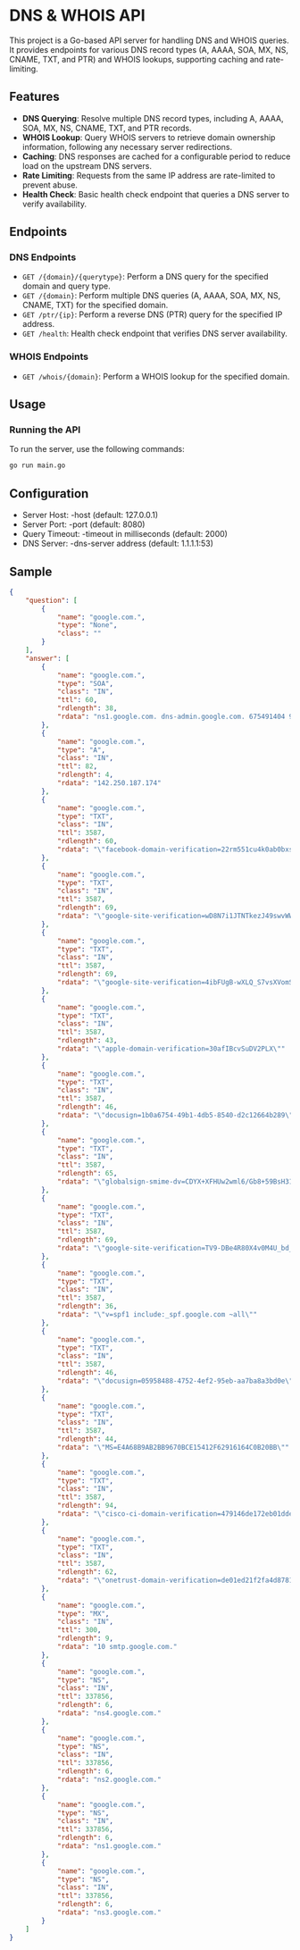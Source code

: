 # DNS & WHOIS API

This project is a Go-based API server for handling DNS and WHOIS queries. It provides endpoints for various DNS record types (A, AAAA, SOA, MX, NS, CNAME, TXT, and PTR) and WHOIS lookups, supporting caching and rate-limiting.

## Features

- **DNS Querying**: Resolve multiple DNS record types, including A, AAAA, SOA, MX, NS, CNAME, TXT, and PTR records.
- **WHOIS Lookup**: Query WHOIS servers to retrieve domain ownership information, following any necessary server redirections.
- **Caching**: DNS responses are cached for a configurable period to reduce load on the upstream DNS servers.
- **Rate Limiting**: Requests from the same IP address are rate-limited to prevent abuse.
- **Health Check**: Basic health check endpoint that queries a DNS server to verify availability.

## Endpoints

### DNS Endpoints

- `GET /{domain}/{querytype}`: Perform a DNS query for the specified domain and query type.
- `GET /{domain}`: Perform multiple DNS queries (A, AAAA, SOA, MX, NS, CNAME, TXT) for the specified domain.
- `GET /ptr/{ip}`: Perform a reverse DNS (PTR) query for the specified IP address.
- `GET /health`: Health check endpoint that verifies DNS server availability.

### WHOIS Endpoints

- `GET /whois/{domain}`: Perform a WHOIS lookup for the specified domain.

## Usage

### Running the API

To run the server, use the following commands:

```bash
go run main.go
```


## Configuration

- Server Host: -host (default: 127.0.0.1)
- Server Port: -port (default: 8080)
- Query Timeout: -timeout in milliseconds (default: 2000)
- DNS Server: -dns-server address (default: 1.1.1.1:53)


## Sample

```json
{
    "question": [
        {
            "name": "google.com.",
            "type": "None",
            "class": ""
        }
    ],
    "answer": [
        {
            "name": "google.com.",
            "type": "SOA",
            "class": "IN",
            "ttl": 60,
            "rdlength": 38,
            "rdata": "ns1.google.com. dns-admin.google.com. 675491404 900 900 1800 60"
        },
        {
            "name": "google.com.",
            "type": "A",
            "class": "IN",
            "ttl": 82,
            "rdlength": 4,
            "rdata": "142.250.187.174"
        },
        {
            "name": "google.com.",
            "type": "TXT",
            "class": "IN",
            "ttl": 3587,
            "rdlength": 60,
            "rdata": "\"facebook-domain-verification=22rm551cu4k0ab0bxsw536tlds4h95\""
        },
        {
            "name": "google.com.",
            "type": "TXT",
            "class": "IN",
            "ttl": 3587,
            "rdlength": 69,
            "rdata": "\"google-site-verification=wD8N7i1JTNTkezJ49swvWW48f8_9xveREV4oB-0Hf5o\""
        },
        {
            "name": "google.com.",
            "type": "TXT",
            "class": "IN",
            "ttl": 3587,
            "rdlength": 69,
            "rdata": "\"google-site-verification=4ibFUgB-wXLQ_S7vsXVomSTVamuOXBiVAzpR5IZ87D0\""
        },
        {
            "name": "google.com.",
            "type": "TXT",
            "class": "IN",
            "ttl": 3587,
            "rdlength": 43,
            "rdata": "\"apple-domain-verification=30afIBcvSuDV2PLX\""
        },
        {
            "name": "google.com.",
            "type": "TXT",
            "class": "IN",
            "ttl": 3587,
            "rdlength": 46,
            "rdata": "\"docusign=1b0a6754-49b1-4db5-8540-d2c12664b289\""
        },
        {
            "name": "google.com.",
            "type": "TXT",
            "class": "IN",
            "ttl": 3587,
            "rdlength": 65,
            "rdata": "\"globalsign-smime-dv=CDYX+XFHUw2wml6/Gb8+59BsH31KzUr6c1l2BPvqKX8=\""
        },
        {
            "name": "google.com.",
            "type": "TXT",
            "class": "IN",
            "ttl": 3587,
            "rdlength": 69,
            "rdata": "\"google-site-verification=TV9-DBe4R80X4v0M4U_bd_J9cpOJM0nikft0jAgjmsQ\""
        },
        {
            "name": "google.com.",
            "type": "TXT",
            "class": "IN",
            "ttl": 3587,
            "rdlength": 36,
            "rdata": "\"v=spf1 include:_spf.google.com ~all\""
        },
        {
            "name": "google.com.",
            "type": "TXT",
            "class": "IN",
            "ttl": 3587,
            "rdlength": 46,
            "rdata": "\"docusign=05958488-4752-4ef2-95eb-aa7ba8a3bd0e\""
        },
        {
            "name": "google.com.",
            "type": "TXT",
            "class": "IN",
            "ttl": 3587,
            "rdlength": 44,
            "rdata": "\"MS=E4A68B9AB2BB9670BCE15412F62916164C0B20BB\""
        },
        {
            "name": "google.com.",
            "type": "TXT",
            "class": "IN",
            "ttl": 3587,
            "rdlength": 94,
            "rdata": "\"cisco-ci-domain-verification=479146de172eb01ddee38b1a455ab9e8bb51542ddd7f1fa298557dfa7b22d963\""
        },
        {
            "name": "google.com.",
            "type": "TXT",
            "class": "IN",
            "ttl": 3587,
            "rdlength": 62,
            "rdata": "\"onetrust-domain-verification=de01ed21f2fa4d8781cbc3ffb89cf4ef\""
        },
        {
            "name": "google.com.",
            "type": "MX",
            "class": "IN",
            "ttl": 300,
            "rdlength": 9,
            "rdata": "10 smtp.google.com."
        },
        {
            "name": "google.com.",
            "type": "NS",
            "class": "IN",
            "ttl": 337856,
            "rdlength": 6,
            "rdata": "ns4.google.com."
        },
        {
            "name": "google.com.",
            "type": "NS",
            "class": "IN",
            "ttl": 337856,
            "rdlength": 6,
            "rdata": "ns2.google.com."
        },
        {
            "name": "google.com.",
            "type": "NS",
            "class": "IN",
            "ttl": 337856,
            "rdlength": 6,
            "rdata": "ns1.google.com."
        },
        {
            "name": "google.com.",
            "type": "NS",
            "class": "IN",
            "ttl": 337856,
            "rdlength": 6,
            "rdata": "ns3.google.com."
        }
    ]
}

```
